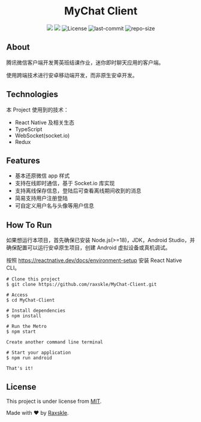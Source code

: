 <h1 align="center">MyChat Client</h1>

<p align="center">

<img src="https://img.shields.io/badge/language-TypeScript-8A2BE2"/>

<img src="https://img.shields.io/badge/React-18.2.0-087EA4"/>

<img alt="License" src="https://img.shields.io/github/license/raxskle/MyChat-Client?color=64EDAC">

<img alt="last-commit" src="https://img.shields.io/github/last-commit/raxskle/MyChat-Client/main?color=FEFEFE"/>

<img alt="repo-size" src="https://img.shields.io/github/repo-size/raxskle/MyChat-Client?color=blue"/>

</p>

## About

腾讯微信客户端开发菁英班结课作业，迷你即时聊天应用的客户端。

使用跨端技术进行安卓移动端开发，而非原生安卓开发。

## Technologies

本 Project 使用到的技术：

- React Native 及相关生态
- TypeScript
- WebSocket(socket.io)
- Redux

## Features

- 基本还原微信 app 样式
- 支持在线即时通信，基于 Socket.io 库实现
- 支持离线保存信息，登陆后可查看离线期间收到的消息
- 简易支持用户注册登陆
- 可自定义用户名与头像等用户信息

## How To Run

如果想运行本项目，首先确保已安装 Node.js(>=18)，JDK，Android Studio，并确保配置可以运行安卓原生项目，创建 Android 虚拟设备或真机调试。

按照 https://reactnative.dev/docs/environment-setup 安装 React Native CLI。

```
# Clone this project
$ git clone https://github.com/raxskle/MyChat-Client.git

# Access
$ cd MyChat-Client

# Install dependencies
$ npm install

# Run the Metro
$ npm start

Create another command line terminal

# Start your application
$ npm run android

That's it!
```

## License

This project is under license from [MIT](LICENSE.md).

Made with ❤️ by [Raxskle](https://github.com/raxskle).
